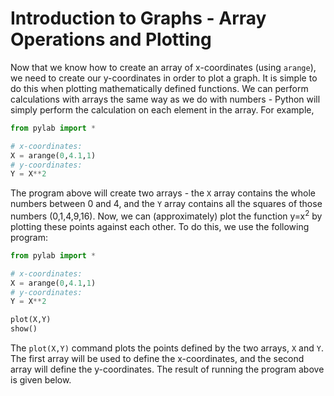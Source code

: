 # Introduction to Graphs - Array Operations and Plotting

Now that we know how to create an array of x-coordinates (using `arange`), we need to create our y-coordinates in order to plot a graph. It is simple to do this when plotting mathematically defined functions. We can perform calculations with arrays the same way as we do with numbers - Python will simply perform the calculation on each element in the array. For example,

```python
from pylab import *

# x-coordinates:
X = arange(0,4.1,1)
# y-coordinates:
Y = X**2
```

The program above will create two arrays - the `X` array contains the whole numbers between 0 and 4, and the `Y` array contains all the squares of those numbers (0,1,4,9,16). Now, we can (approximately) plot the function y=x<sup>2</sup> by plotting these points against each other. To do this, we use the following program:

```python
from pylab import *

# x-coordinates:
X = arange(0,4.1,1)
# y-coordinates:
Y = X**2

plot(X,Y)
show()
```

The `plot(X,Y)` command plots the points defined by the two arrays, `X` and `Y`. The first array will be used to define the x-coordinates, and the second array will define the y-coordinates. The result of running the program above is given below.

